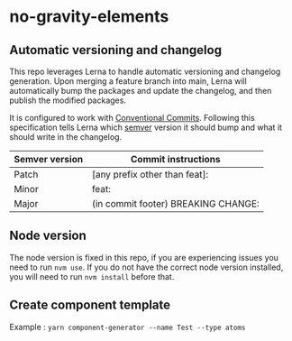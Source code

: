 # no-gravity-elements

## Automatic versioning and changelog
This repo leverages Lerna to handle automatic versioning and changelog generation. Upon merging a feature branch into main, Lerna will automatically bump the packages and update the changelog, and then publish the modified packages.

It is configured to work with [Conventional Commits](https://www.conventionalcommits.org/en/v1.0.0/). Following this specification tells Lerna which [semver](https://semver.org/) version it should bump and what it should write in the changelog.

| Semver version       | Commit instructions
| -------------------- | -----------------------------
| Patch                | [any prefix other than feat]:
| Minor                | feat:
| Major                | (in commit footer) BREAKING CHANGE:

## Node version
The node version is fixed in this repo, if you are experiencing issues you need to run `nvm use`. If you do not have the correct node version installed, you will need to run `nvm install` before that.

## Create component template
Example : `yarn component-generator --name Test --type atoms`
